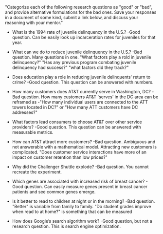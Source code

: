 
"Categorize each of the following research questions as "good" or "bad", and provide alternative formulations for the bad ones. Save your responses in a document of some kind, submit a link below, and discuss your reasoning with your mentor."

* What is the 1994 rate of juvenile delinquency in the U.S.?
-Good question. Can be easily look up incarceration rates for juveniles for that year. 

* What can we do to reduce juvenile delinquency in the U.S.?
-Bad question. Many questions in one. "What factors play a rold in juvenile delinquency?" "Has any previous program combating juvenile delinquency had success?" "what factors did they track?"
* Does education play a role in reducing juvenile delinquents' return to crime?
-Good question. This question can be answered with numbers. 

* How many customers does AT&T currently serve in Washington, DC?
-Bad question. How many customers AT&T 'serves' in the DC area can be reframed as 
    -"How many individual users are connected to the ATT towers located in DC?" or "How many ATT customers have DC addresses?"
    
* What factors lead consumers to choose AT&T over other service providers?
-Good question. This question can be answered with measurable metrics.

* How can AT&T attract more customers?
-Bad question. Ambiguous and not answerable with a mathematical model. Attracting new customers is complicated. "Does customer service interactions have more of an impact on customer retention than low prices?"

* Why did the Challenger Shuttle explode?
-Bad question. You cannot recreate the experiment.

* Which genes are associated with increased risk of breast cancer?
-Good question. Can easily measure genes present in breast cancer patients and see common genes emerge.

* Is it better to read to children at night or in the morning?
-Bad question. "Better" is variable from family to family. "Do student grades improve when read to at home?" is something that can be measured
* How does Google’s search algorithm work?
-Good question, but not a research question. This is search engine optimization. 
